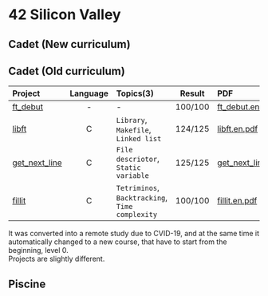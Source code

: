 # 42 Silicon Valley

## Cadet (New curriculum)

## Cadet (Old curriculum)

|Project|Language|Topics(3)|Result|PDF|Status|
|:--|:--:|:--|:--:|:--|:--:|
|[ft_debut]|-|-|100/100|[ft_debut.en.pdf]|finish|
|[libft]|C|`Library`, `Makefile`, `Linked list`|124/125|[libft.en.pdf]|finish|
|[get_next_line]|C|`File descriotor`, `Static variable`|125/125|[get_next_line.en.pdf]|finish|
|[fillit]|C|`Tetriminos`, `Backtracking`, `Time complexity`|100/100|[fillit.en.pdf]|finish|

[ft_debut]: https://github.com/lisy0123/42/tree/master/Cadet_old/ft_debut
[libft]: https://github.com/lisy0123/42/tree/master/Cadet_old/libft
[get_next_line]: https://github.com/lisy0123/42/tree/master/Cadet_old/get_next_line
[fillit]: https://github.com/lisy0123/42/tree/master/Cadet_old/fillit

[ft_debut.en.pdf]: https://github.com/lisy0123/42/blob/master/Cadet_old/PDF/ft_debut.en.pdf
[libft.en.pdf]: https://github.com/lisy0123/42/blob/master/Cadet_old/PDF/libft.en.pdf
[get_next_line.en.pdf]: https://github.com/lisy0123/42/blob/master/Cadet_old/PDF/get_next_line.en.pdf
[fillit.en.pdf]: https://github.com/lisy0123/42/blob/master/Cadet_old/PDF/fillit.en.pdf

It was converted into a remote study due to CVID-19, and at the same time it automatically changed to a new course, that have to start from the beginning, level 0.   
Projects are slightly different.   

## Piscine

<!--stackedit_data:
eyJoaXN0b3J5IjpbLTE0MTE3ODk3NDYsMTIyMDkzOTQ5LC05Nz
Y3Mjg1NzldfQ==
-->
